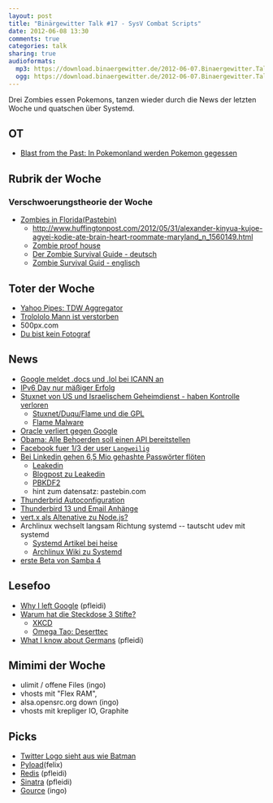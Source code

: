 ```yaml
---
layout: post
title: "Binärgewitter Talk #17 - SysV Combat Scripts"
date: 2012-06-08 13:30
comments: true
categories: talk
sharing: true
audioformats:
  mp3: https://download.binaergewitter.de/2012-06-07.Binaergewitter.Talk.17.mp3
  ogg: https://download.binaergewitter.de/2012-06-07.Binaergewitter.Talk.17.ogg
---
```

Drei Zombies essen Pokemons, tanzen wieder durch die News der letzten Woche und quatschen über Systemd.

## OT

- [Blast from the Past: In Pokemonland werden Pokemon gegessen](https://25.media.tumblr.com/tumblr_m3hnnzf9nU1qhbr2so1_400.jpg)

## Rubrik der Woche

### Verschwoerungstheorie der Woche

- [Zombies in Florida(Pastebin)](http://pastebin.com/Ht8QJYFe)
    * http://www.huffingtonpost.com/2012/05/31/alexander-kinyua-kujoe-agyei-kodie-ate-brain-heart-roommate-maryland_n_1560149.html
    * [Zombie proof house](http://all-that-is-interesting.com/post/4956385434/the-first-zombie-proof-house)
    * [Der Zombie Survival Guide - deutsch](http://www.amazon.de/gp/product/3442458099/ref=as_li_ss_tl?ie=UTF8&tag=trektrip&linkCode=as2&camp=1638&creative=19454&creativeASIN=3442458099)
    * [Zombie Survival Guid - englisch](http://www.amazon.de/gp/product/1400049628/ref=as_li_ss_tl?ie=UTF8&tag=trektrip&linkCode=as2&camp=1638&creative=19454&creativeASIN=1400049628)
## Toter der Woche

- [Yahoo Pipes: TDW Aggregator](http://pipes.yahoo.com/pipes/pipe.info?_id=029d3e6c68d506a17b82b0135350ab03)
- [Trolololo Mann ist verstorben](http://www.spiegel.de/netzwelt/web/trololo-mann-eduard-khil-ist-tot-a-836761.html)
- 500px.com
- [Du bist kein Fotograf](http://youarenotaphotographer.com/)

## News

- [Google meldet .docs und .lol bei ICANN an](http://www.golem.de/news/top-level-domains-google-meldet-google-docs-und-lol-an-1205-92202.html)
- [IPv6 Day nur mäßiger Erfolg](http://www.heise.de/newsticker/meldung/Internet-Knoten-registrieren-nur-geringen-Anstieg-bei-IPv6-1611745.html)
- [Stuxnet von US und Israelischem Geheimdienst - haben Kontrolle verloren](http://arstechnica.com/tech-policy/2012/06/confirmed-us-israel-created-stuxnet-lost-control-of-it/)
    * [Stuxnet/Duqu/Flame und die GPL](http://blog.crysys.hu/2012/06/stuxnet-duqu-flame-open-source-license-questions-v0/)
    * [Flame Malware](http://en.wikipedia.org/wiki/Flame_%28malware%29)
- [Oracle verliert gegen Google](http://www.pro-linux.de/news/1/18433/oracle-verliert-copyright-klage-gegen-google.html)
- [Obama: Alle Behoerden soll einen API bereitstellen](http://blog.apievangelist.com/2012/06/01/barak-obama-directs-all-federal-agencies-to-have-an-api/)
- [Facebook fuer 1/3 der user `Langweilig`](http://news.cnet.com/8301-1023_3-57447316-93/facebook-boring-1-in-3-users-are-tuning-it-out/)
- [Bei Linkedin gehen 6,5 Mio gehashte Passwörter flöten](http://thenextweb.com/socialmedia/2012/06/06/bad-day-for-linkedin-6-5-million-hashed-passwords-reportedly-leaked-change-yours-now/)
    * [Leakedin](http://leakedin.org/)
    * [Blogpost zu Leakedin](http://shiflett.org/blog/2012/jun/leakedin)
    * [PBKDF2](http://en.wikipedia.org/wiki/Pbkdf2)
    * hint zum datensatz: pastebin.com
- [Thunderbrid Autoconfiguration](https://developer.mozilla.org/en/Thunderbird/Autoconfiguration)
- [Thunderbird 13 und Email Anhänge](http://www.golem.de/news/mozilla-thunderbird-13-macht-sinnlose-anhaenge-sinnlos-1206-92315.html)
- [vert.x als Altenative zu Node.js?](http://www.heise.de/developer/artikel/vert-x-asynchrones-und-Event-getriebenes-Java-Webframework-1587065.html)
- Archlinux wechselt langsam Richtung systemd -- tautscht udev mit systemd
    * [Systemd Artikel bei heise](http://www.heise.de/open/artikel/Das-Init-System-Systemd-Teil-1-1563259.html)
    * [Archlinux Wiki zu Systemd](https://wiki.archlinux.org/index.php/Systemd#Native_systemd_configuration_files)
- [erste Beta von Samba 4](http://www.heise.de/open/meldung/Erste-Beta-von-Samba-4-ist-da-1605218.html)

## Lesefoo

- [Why I left Google](http://www.spencertipping.com/posts/2012.0530.why-i-left-google.html) (pfleidi)
- [Warum hat die Steckdose 3 Stifte?](http://amasci.com/amateur/whygnd.html)
    - [XKCD](http://xkcd.com/927/)
    - [Omega Tao: Deserttec](http://omegataupodcast.net/2012/03/89-desertec/)
- [What I know about Germans](http://www.uberlin.co.uk/what-i-know-about-germans/) (pfleidi)

## Mimimi der Woche

- ulimit / offene Files (ingo)
- vhosts mit "Flex RAM",
- alsa.opensrc.org down (ingo)
- vhosts mit krepliger IO, Graphite

## Picks

- [Twitter Logo sieht aus wie Batman](http://p.twimg.com/AuzyQyHCAAEPVz0.png#twimg)
- [Pyload](http://pyload.org/)(felix)
- [Redis](http://redis.io) (pfleidi)
- [Sinatra](http://www.sinatrarb.com) (pfleidi)
- [Gource](http://code.google.com/p/gource/) (ingo)

